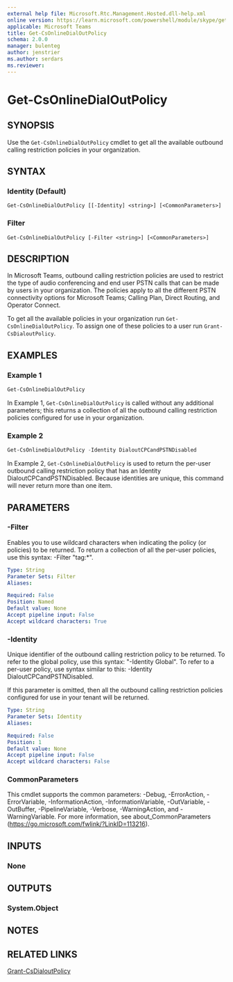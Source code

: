 ```yaml
---
external help file: Microsoft.Rtc.Management.Hosted.dll-help.xml 
online version: https://learn.microsoft.com/powershell/module/skype/get-csonlinedialoutpolicy
applicable: Microsoft Teams
title: Get-CsOnlineDialOutPolicy
schema: 2.0.0
manager: bulenteg
author: jenstrier
ms.author: serdars
ms.reviewer:
---
```


# Get-CsOnlineDialOutPolicy

## SYNOPSIS
Use the `Get-CsOnlineDialOutPolicy` cmdlet to get all the available outbound calling restriction policies in your organization.

## SYNTAX

### Identity (Default)
```
Get-CsOnlineDialOutPolicy [[-Identity] <string>] [<CommonParameters>]
```

### Filter
```
Get-CsOnlineDialOutPolicy [-Filter <string>] [<CommonParameters>]
```

## DESCRIPTION
In Microsoft Teams, outbound calling restriction policies are used to restrict the type of audio conferencing and end user PSTN calls that can be made by users in your organization. The policies apply to all the different PSTN connectivity options for Microsoft Teams; Calling Plan, Direct Routing, and Operator Connect.

To get all the available policies in your organization run `Get-CsOnlineDialOutPolicy`.
To assign one of these policies to a user run `Grant-CsDialoutPolicy`.

## EXAMPLES

### Example 1
```powershell
Get-CsOnlineDialOutPolicy
```

In Example 1, `Get-CsOnlineDialOutPolicy` is called without any additional parameters; this returns a collection of all the outbound calling restriction policies configured for use in your organization.

### Example 2
```powershell
Get-CsOnlineDialOutPolicy -Identity DialoutCPCandPSTNDisabled
```

In Example 2, `Get-CsOnlineDialOutPolicy` is used to return the per-user outbound calling restriction policy that has an Identity DialoutCPCandPSTNDisabled. Because identities are unique, this command will never return more than one item.

## PARAMETERS

### -Filter
Enables you to use wildcard characters when indicating the policy (or policies) to be returned. To return a collection of all the per-user policies, use this syntax: -Filter "tag:*".

```yaml
Type: String
Parameter Sets: Filter
Aliases:

Required: False
Position: Named
Default value: None
Accept pipeline input: False
Accept wildcard characters: True
```

### -Identity
Unique identifier of the outbound calling restriction policy to be returned. To refer to the global policy, use this syntax: "-Identity Global". To refer to a per-user policy, use syntax similar to this: -Identity DialoutCPCandPSTNDisabled.

If this parameter is omitted, then all the outbound calling restriction policies configured for use in your tenant will be returned.

```yaml
Type: String
Parameter Sets: Identity
Aliases:

Required: False
Position: 1
Default value: None
Accept pipeline input: False
Accept wildcard characters: False
```

### CommonParameters
This cmdlet supports the common parameters: -Debug, -ErrorAction, -ErrorVariable, -InformationAction, -InformationVariable, -OutVariable, -OutBuffer, -PipelineVariable, -Verbose, -WarningAction, and -WarningVariable.
For more information, see about_CommonParameters (https://go.microsoft.com/fwlink/?LinkID=113216).

## INPUTS

### None

## OUTPUTS

### System.Object

## NOTES

## RELATED LINKS
[Grant-CsDialoutPolicy](grant-csdialoutpolicy.md)
